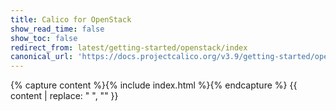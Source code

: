 ```yaml
---
title: Calico for OpenStack
show_read_time: false
show_toc: false
redirect_from: latest/getting-started/openstack/index
canonical_url: 'https://docs.projectcalico.org/v3.9/getting-started/openstack/index'
---
```

{% capture content %}{% include index.html %}{% endcapture %}
{{ content | replace: "    ", "" }}
